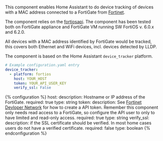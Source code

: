 
This component enables Home Assistant to do device tracking of devices with a MAC address connected to a FortiGate from [Fortinet](https://www.fortinet.com).

The component relies on the [fortiosapi](https://pypi.org/project/fortiosapi/).
The component has been tested both on FortiGate appliance and FortiGate VM running SW FortiOS v. 6.0.x and 6.2.0.

All devices with a MAC address identified by FortiGate would be tracked, this covers both Ethernet and WiFi devices, incl. devices detected by LLDP.

The component is based on the Home Assistant `device_tracker` platform.

```yaml
# Example configuration.yaml entry
device_tracker:
  - platform: fortios
    host: YOUR_HOST
    token: YOUR_API_USER_KEY
    verify_ssl: False
```

{% configuration %}
host:
    description: Hostname or IP address of the FortiGate.
    required: true
    type: string
token:
    description: See [Fortinet Devloper Network](https://fndn.fortinet.com) for how to create a API token. Remember this component only needs read access to a FortiGate, so configure the API user to only to have limited and read-only access.
    required: true
    type: string
  verify_ssl:
    description: if the SSL certificate should be verified. In most home cases users do not have a verified certificate.
    required: false
    type: boolean
{% endconfiguration %}
